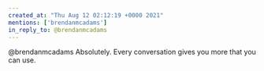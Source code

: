 ```yaml
---
created_at: "Thu Aug 12 02:12:19 +0000 2021"
mentions: ['brendanmcadams']
in_reply_to: @brendanmcadams
---
```


@brendanmcadams Absolutely. Every conversation gives you more that you can use.